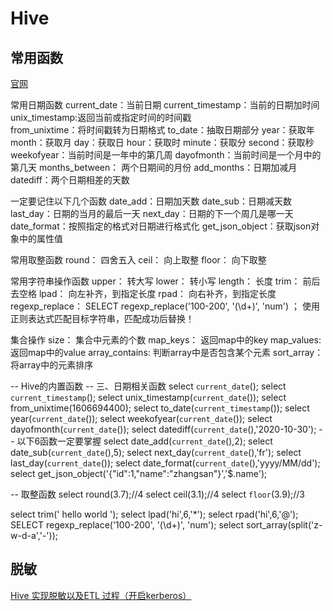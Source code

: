 # Hive
## 常用函数
[官网](https://cwiki.apache.org/confluence/display/Hive/LanguageManual+UDF)


常用日期函数
current_date：当前日期
current_timestamp：当前的日期加时间
unix_timestamp:返回当前或指定时间的时间戳	
from_unixtime：将时间戳转为日期格式
to_date：抽取日期部分
year：获取年
month：获取月
day：获取日
hour：获取时
minute：获取分
second：获取秒
weekofyear：当前时间是一年中的第几周
dayofmonth：当前时间是一个月中的第几天
months_between： 两个日期间的月份
add_months：日期加减月
datediff：两个日期相差的天数

一定要记住以下几个函数
date_add：日期加天数
date_sub：日期减天数
last_day：日期的当月的最后一天
next_day：日期的下一个周几是哪一天
date_format：按照指定的格式对日期进行格式化
get_json_object：获取json对象中的属性值



常用取整函数
round： 四舍五入
ceil：  向上取整
floor： 向下取整

常用字符串操作函数
upper： 转大写
lower： 转小写
length： 长度
trim：  前后去空格
lpad： 向左补齐，到指定长度
rpad：  向右补齐，到指定长度
regexp_replace： SELECT regexp_replace('100-200', '(\\d+)', 'num') ；
	使用正则表达式匹配目标字符串，匹配成功后替换！

集合操作
size： 集合中元素的个数
map_keys： 返回map中的key
map_values: 返回map中的value
array_contains: 判断array中是否包含某个元素
sort_array： 将array中的元素排序

-- Hive的内置函数
-- 三、日期相关函数
select `current_date`();
select `current_timestamp`();
select unix_timestamp(`current_date`());
select from_unixtime(1606694400);
select to_date(`current_timestamp`());
select year(`current_date`());
select weekofyear(`current_date`());
select dayofmonth(`current_date`());
select datediff(`current_date`(),'2020-10-30');
-- 以下6函数一定要掌握
select date_add(`current_date`(),2);
select date_sub(`current_date`(),5);
select next_day(`current_date`(),'fr');
select last_day(`current_date`());
select date_format(`current_date`(),'yyyy/MM/dd');
select get_json_object('{"id":1,"name":"zhangsan"}','$.name');

-- 取整函数
select round(3.7);//4
select ceil(3.1);//4
select `floor`(3.9);//3

select trim('   hello world    ');
select lpad('hi',6,'*');
select rpad('hi',6,'@');
SELECT regexp_replace('100-200', '(\\d+)', 'num');
select sort_array(split('z-w-d-a','-'));

## 脱敏
[Hive 实现脱敏以及ETL 过程（开启kerberos）](https://blog.csdn.net/u013850277/article/details/77345882)
